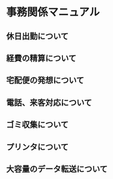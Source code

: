 # 事務関係マニュアル
## 休日出勤について
## 経費の精算について
## 宅配便の発想について
## 電話、来客対応について
## ゴミ収集について
## プリンタについて
## 大容量のデータ転送について
